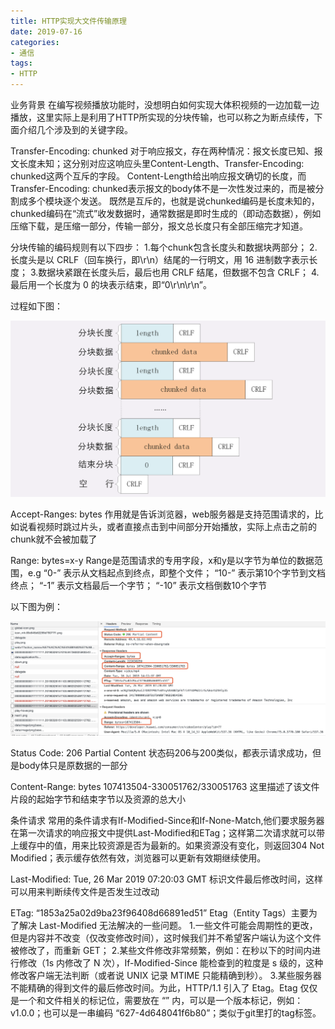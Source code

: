 ```yaml
---
title: HTTP实现大文件传输原理
date: 2019-07-16
categories:
- 通信
tags:
- HTTP
---
```


业务背景
在编写视频播放功能时，没想明白如何实现大体积视频的一边加载一边播放，这里实际上是利用了HTTP所实现的分块传输，也可以称之为断点续传，下面介绍几个涉及到的关键字段。

Transfer-Encoding: chunked
对于响应报文，存在两种情况：报文长度已知、报文长度未知；这分别对应这响应头里Content-Length、Transfer-Encoding: chunked这两个互斥的字段。
Content-Length给出响应报文确切的长度，而Transfer-Encoding: chunked表示报文的body体不是一次性发过来的，而是被分割成多个模块逐个发送。
既然是互斥的，也就是说chunked编码是长度未知的，chunked编码在“流式”收发数据时，通常数据是即时生成的（即动态数据），例如压缩下载，是压缩一部分，传输一部分，报文总长度只有全部压缩完才知道。

分块传输的编码规则有以下四步：
1.每个chunk包含长度头和数据块两部分；
2.长度头是以 CRLF（回车换行，即\r\n）结尾的一行明文，用 16 进制数字表示长度；
3.数据块紧跟在长度头后，最后也用 CRLF 结尾，但数据不包含 CRLF；
4.最后用一个长度为 0 的块表示结束，即“0\r\n\r\n”。

过程如下图：

![](/image/http/1.png)

Accept-Ranges: bytes
作用就是告诉浏览器，web服务器是支持范围请求的，比如说看视频时跳过片头，或者直接点击到中间部分开始播放，实际上点击之前的chunk就不会被加载了

Range: bytes=x-y
Range是范围请求的专用字段，x和y是以字节为单位的数据范围，e.g
“0-” 表示从文档起点到终点，即整个文件；
“10-” 表示第10个字节到文档终点；
“-1” 表示文档最后一个字节；
“-10” 表示文档倒数10个字节

以下图为例：

![](/image/http/2.jpg)

Status Code: 206 Partial Content
状态码206与200类似，都表示请求成功，但是body体只是原数据的一部分

Content-Range: bytes 107413504-330051762/330051763
这里描述了该文件片段的起始字节和结束字节以及资源的总大小

条件请求
常用的条件请求有If-Modified-Since和If-None-Match,他们要求服务器在第一次请求的响应报文中提供Last-Modified和ETag；这样第二次请求就可以带上缓存中的值，用来比较资源是否为最新的。如果资源没有变化，则返回304 Not Modified；表示缓存依然有效，浏览器可以更新有效期继续使用。

Last-Modified: Tue, 26 Mar 2019 07:20:03 GMT
标识文件最后修改时间，这样可以用来判断续传文件是否发生过改动

ETag: “1853a25a02d9ba23f96408d66891ed51”
Etag（Entity Tags）主要为了解决 Last-Modified 无法解决的一些问题。
1.一些文件可能会周期性的更改，但是内容并不改变（仅改变修改时间），这时候我们并不希望客户端认为这个文件被修改了，而重新 GET；
2.某些文件修改非常频繁，例如：在秒以下的时间内进行修改（1s 内修改了 N 次），If-Modified-Since 能检查到的粒度是 s 级的，这种修改客户端无法判断（或者说 UNIX 记录 MTIME 只能精确到秒）。
3.某些服务器不能精确的得到文件的最后修改时间。为此，HTTP/1.1 引入了 Etag。Etag 仅仅是一个和文件相关的标记位，需要放在 “” 内，可以是一个版本标记，例如：v1.0.0；也可以是一串编码 “627-4d648041f6b80”；类似于git里打的tag标签。
